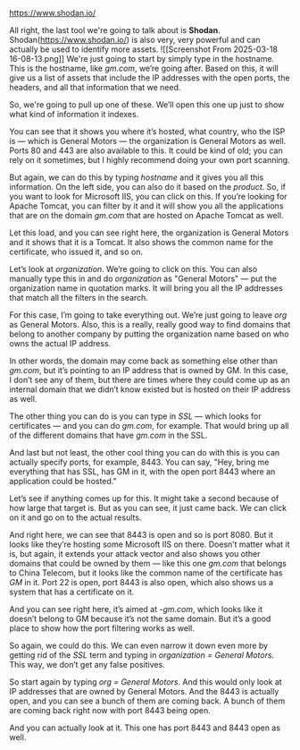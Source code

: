 

https://www.shodan.io/

All right, the last tool we're going to talk about is **Shodan**. Shodan(https://www.shodan.io/) is also very, very powerful and can actually be used to identify more assets.
![[Screenshot From 2025-03-18 16-08-13.png]]
We're just going to start by simply type in the hostname. This is the hostname, like _gm.com_, we’re going after. Based on this, it will give us a list of assets that include the IP addresses with the open ports, the headers, and all that information that we need.

So, we're going to pull up one of these. We’ll open this one up just to show what kind of information it indexes.

You can see that it shows you where it’s hosted, what country, who the ISP is — which is General Motors — the organization is General Motors as well. Ports 80 and 443 are also available to this. It could be kind of old; you can rely on it sometimes, but I highly recommend doing your own port scanning.

But again, we can do this by typing _hostname_ and it gives you all this information. On the left side, you can also do it based on the _product_. So, if you want to look for Microsoft IIS, you can click on this. If you’re looking for Apache Tomcat, you can filter by it and it will show you all the applications that are on the domain _gm.com_ that are hosted on Apache Tomcat as well.

Let this load, and you can see right here, the organization is General Motors and it shows that it is a Tomcat. It also shows the common name for the certificate, who issued it, and so on.

Let’s look at _organization_. We’re going to click on this. You can also manually type this in and do _organization_ as "General Motors" — put the organization name in quotation marks. It will bring you all the IP addresses that match all the filters in the search.

For this case, I’m going to take everything out. We’re just going to leave _org_ as General Motors. Also, this is a really, really good way to find domains that belong to another company by putting the organization name based on who owns the actual IP address.

In other words, the domain may come back as something else other than _gm.com_, but it’s pointing to an IP address that is owned by GM. In this case, I don’t see any of them, but there are times where they could come up as an internal domain that we didn’t know existed but is hosted on their IP address as well.

The other thing you can do is you can type in _SSL_ — which looks for certificates — and you can do _gm.com_, for example. That would bring up all of the different domains that have _gm.com_ in the SSL.

And last but not least, the other cool thing you can do with this is you can actually specify ports, for example, 8443. You can say, "Hey, bring me everything that has SSL, has GM in it, with the open port 8443 where an application could be hosted."

Let’s see if anything comes up for this. It might take a second because of how large that target is. But as you can see, it just came back. We can click on it and go on to the actual results.

And right here, we can see that 8443 is open and so is port 8080. But it looks like they’re hosting some Microsoft IIS on there. Doesn’t matter what it is, but again, it extends your attack vector and also shows you other domains that could be owned by them — like this one _gm.com_ that belongs to China Telecom, but it looks like the common name of the certificate has _GM_ in it. Port 22 is open, port 8443 is also open, which also shows us a system that has a certificate on it.

And you can see right here, it’s aimed at _-gm.com_, which looks like it doesn’t belong to GM because it’s not the same domain. But it’s a good place to show how the port filtering works as well.

So again, we could do this. We can even narrow it down even more by getting rid of the _SSL_ term and typing in _organization = General Motors_. This way, we don’t get any false positives.

So start again by typing _org = General Motors_. And this would only look at IP addresses that are owned by General Motors. And the 8443 is actually open, and you can see a bunch of them are coming back. A bunch of them are coming back right now with port 8443 being open.

And you can actually look at it. This one has port 8443 and 8443 open as well.